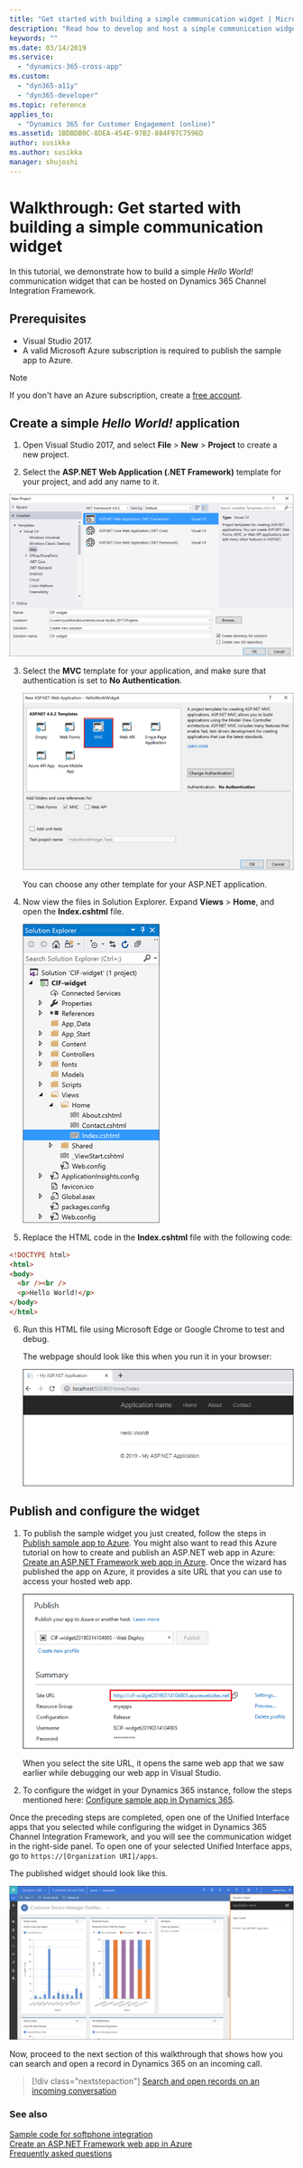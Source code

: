 ```yaml
---
title: "Get started with building a simple communication widget | MicrosoftDocs"
description: "Read how to develop and host a simple communication widget in Microsoft Dynamics 365 Channel Integration Framework."
keywords: ""
ms.date: 03/14/2019
ms.service:
  - "dynamics-365-cross-app"
ms.custom:
  - "dyn365-a11y"
  - "dyn365-developer"
ms.topic: reference
applies_to:
  - "Dynamics 365 for Customer Engagement (online)"
ms.assetid: 1BDBDB0C-8DEA-454E-97B2-884F97C7596D
author: susikka
ms.author: susikka
manager: shujoshi
---
```

# Walkthrough: Get started with building a simple communication widget

In this tutorial, we demonstrate how to build a simple *Hello World!* communication widget that can be hosted on Dynamics 365 Channel Integration Framework.

## Prerequisites

- Visual Studio 2017.
- A valid Microsoft Azure subscription is required to publish the sample app to Azure.

> [!NOTE]
> If you don't have an Azure subscription, create a [free account](https://azure.microsoft.com/free/).
 
## Create a simple *Hello World!* application

1. Open Visual Studio 2017, and select **File** > **New** > **Project** to create a new project.

2. Select the **ASP.NET Web Application (.NET Framework)** template for your project, and add any name to it.<br />

  ![Select ASP.NET Web Application(.NET Framework)](media/cif-helloworld-new-project.PNG "Select ASP.NET Web Application(.NET Framework)")<br />

3. Select the **MVC** template for your application, and make sure that authentication is set to **No Authentication**.<br />

    ![Select MVC template for your application](media/cif-helloworld-select-mvc.PNG "Select MVC template for your application")<br />

    You can choose any other template for your ASP.NET application.

4. Now view the files in Solution Explorer. Expand **Views** > **Home**, and open the **Index.cshtml** file.<br />

    ![Open Index.cshtml file from solution explorer](media/cif-helloworld-solution-explorer.PNG "Open Index.cshtml file from solution explorer")<br />

5. Replace the HTML code in the **Index.cshtml** file with the following code:

  ```HTML
 <!DOCTYPE html>
 <html>
 <body>
    <br /><br />
    <p>Hello World!</p>
</body>
</html>
```
6. Run this HTML file using Microsoft Edge or Google Chrome to test and debug.

    The webpage should look like this when you run it in your browser:

    ![Run app in browser](media/cif-helloworld-run-browser.PNG "Run app in browser")<br />

<a name="BKMK_publish"></a>

## Publish and configure the widget 

1. To publish the sample widget you just created, follow the steps in [Publish sample app to Azure](sample-softphone-integration.md#bkmk_PublishToAzure). You might also want to read this Azure tutorial on how to create and publish an ASP.NET web app in Azure: [Create an ASP.NET Framework web app in Azure](https://docs.microsoft.com/azure/app-service/app-service-web-get-started-dotnet-framework).
    Once the wizard has published the app on Azure, it provides a site URL that you can use to access your hosted web app.<br />

    ![See Site URL of published web app](media/cif-helloworld-site-url.PNG "See Site URL of published web app")<br />

    When you select the site URL, it opens the same web app that we saw earlier while debugging our web app in Visual Studio.

2. To configure the widget in your Dynamics 365 instance, follow the steps mentioned here: [Configure sample app in Dynamics 365](sample-softphone-integration.md#bkmk_Configure).

  Once the preceding steps are completed, open one of the Unified Interface apps that you selected while configuring the widget in Dynamics 365 Channel Integration Framework, and you will see the communication widget in the right-side panel. To open one of your selected Unified Interface apps, go to `https://[Organization URI]/apps`.

  The published widget should look like this.<br />

  ![Published sample widget in Unified Interface apps](media/cif-helloworld-configure-app.PNG "Published sample widget in Unified Interface apps")<br />

Now, proceed to the next section of this walkthrough that shows how you can search and open a record in Dynamics 365  on an incoming call.<br />

> [!div class="nextstepaction"]
> [Search and open records on an incoming conversation](search-open-records-incoming-conversations.md)

### See also

[Sample code for softphone integration](sample-softphone-integration.md)<br />
[Create an ASP.NET Framework web app in Azure](https://docs.microsoft.com/azure/app-service/app-service-web-get-started-dotnet-framework)<br />
[Frequently asked questions](faq-channel-integration-framework.md)
